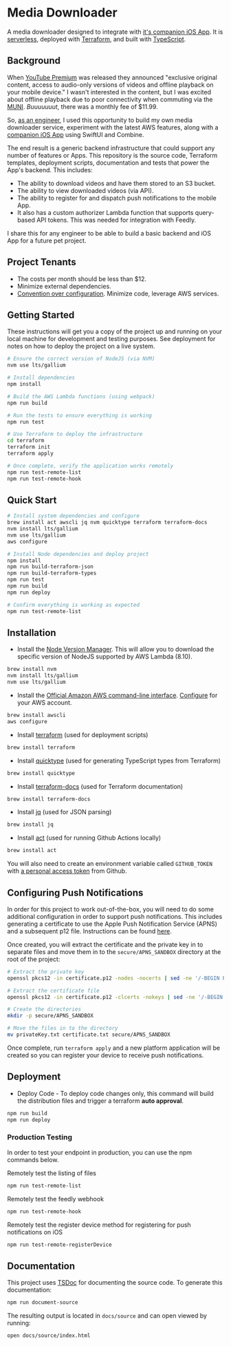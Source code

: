 # Media Downloader

A media downloader designed to integrate with [it's companion iOS App](https://github.com/j0nathan-ll0yd/ios-OfflineMediaDownloader). It is [serverless](https://aws.amazon.com/serverless/), deployed with [Terraform](https://www.terraform.io/), and built with [TypeScript](https://www.typescriptlang.org/).

## Background

When [YouTube Premium](https://en.wikipedia.org/wiki/YouTube_Premium) was released they announced "exclusive original content, access to audio-only versions of videos and offline playback on your mobile device." I wasn't interested in the content, but I was excited about offline playback due to poor connectivity when commuting via the [MUNI](https://www.sfmta.com/). _Buuuuuuut_, there was a monthly fee of $11.99.

So, [as an engineer](https://www.linkedin.com/in/lifegames), I used this opportunity to build my own media downloader service, experiment with the latest AWS features, along with a [companion iOS App](https://github.com/j0nathan-ll0yd/ios-OfflineMediaDownloader) using SwiftUI and Combine.

The end result is a generic backend infrastructure that could support any number of features or Apps. This repository is the source code, Terraform templates, deployment scripts, documentation and tests that power the App's backend. This includes:

* The ability to download videos and have them stored to an S3 bucket.
* The ability to view downloaded videos (via API).
* The ability to register for and dispatch push notifications to the mobile App.
* It also has a custom authorizer Lambda function that supports query-based API tokens. This was needed for integration with Feedly.

I share this for any engineer to be able to build a basic backend and iOS App for a future pet project.

## Project Tenants

* The costs per month should be less than $12.
* Minimize external dependencies.
* [Convention over configuration](https://en.wikipedia.org/wiki/Convention_over_configuration). Minimize code, leverage AWS services.

## Getting Started

These instructions will get you a copy of the project up and running on your local machine for development and testing purposes. See deployment for notes on how to deploy the project on a live system.

```bash
# Ensure the correct version of NodeJS (via NVM)
nvm use lts/gallium

# Install dependencies
npm install

# Build the AWS Lambda functions (using webpack)
npm run build

# Run the tests to ensure everything is working
npm run test

# Use Terraform to deploy the infrastructure
cd terraform
terraform init
terraform apply

# Once complete, verify the application works remotely
npm run test-remote-list
npm run test-remote-hook
```

## Quick Start

```bash
# Install system dependencies and configure
brew install act awscli jq nvm quicktype terraform terraform-docs
nvm install lts/gallium
nvm use lts/gallium
aws configure

# Install Node dependencies and deploy project
npm install
npm run build-terraform-json
npm run build-terraform-types
npm run test
npm run build
npm run deploy

# Confirm everything is working as expected
npm run test-remote-list
```


## Installation

* Install the [Node Version Manager](https://github.com/creationix/nvm). This will allow you to download the specific version of NodeJS supported by AWS Lambda (8.10).

```bash
brew install nvm
nvm install lts/gallium
nvm use lts/gallium
```

* Install the [Official Amazon AWS command-line interface](https://aws.amazon.com/cli/). [Configure](https://docs.aws.amazon.com/cli/latest/userguide/cli-chap-configure.html) for your AWS account.

```bash
brew install awscli
aws configure
```

* Install [terraform](https://www.terraform.io/) (used for deployment scripts)

```bash
brew install terraform
```

* Install [quicktype](https://quicktype.io/) (used for generating TypeScript types from Terraform)

```bash
brew install quicktype
```

* Install [terraform-docs](https://github.com/terraform-docs/terraform-docs) (used for Terraform documentation)

```bash
brew install terraform-docs
```

* Install [jq](https://stedolan.github.io/jq/) (used for JSON parsing)

```bash
brew install jq
```

* Install [act](https://github.com/nektos/act) (used for running Github Actions locally)

```bash
brew install act
```

You will also need to create an environment variable called `GITHUB_TOKEN` with [a personal access token](https://docs.github.com/en/github/authenticating-to-github/creating-a-personal-access-token) from Github.

## Configuring Push Notifications

In order for this project to work out-of-the-box, you will need to do some additional configuration in order to support push notifications. This includes generating a certificate to use the Apple Push Notification Service (APNS) and a subsequent p12 file. Instructions can be found [here](https://calvium.com/how-to-make-a-p12-file/).

Once created, you will extract the certificate and the private key in to separate files and move them in to the `secure/APNS_SANDBOX` directory at the root of the project:

```bash
# Extract the private key
openssl pkcs12 -in certificate.p12 -nodes -nocerts | sed -ne '/-BEGIN PRIVATE KEY-/,/-END PRIVATE KEY-/p' > privateKey.txt

# Extract the certificate file
openssl pkcs12 -in certificate.p12 -clcerts -nokeys | sed -ne '/-BEGIN CERTIFICATE-/,/-END CERTIFICATE-/p' > certificate.txt

# Create the directories
mkdir -p secure/APNS_SANDBOX

# Move the files in to the directory
mv privateKey.txt certificate.txt secure/APNS_SANDBOX
```

Once complete, run `terraform apply` and a new platform application will be created so you can register your device to receive push notifications.

## Deployment

* Deploy Code - To deploy code changes only, this command will build the distribution files and trigger a terraform **auto approval**.

```bash
npm run build
npm run deploy
```

### Production Testing

In order to test your endpoint in production, you can use the npm commands below.

Remotely test the listing of files

```bash
npm run test-remote-list
```

Remotely test the feedly webhook

```bash
npm run test-remote-hook
```

Remotely test the register device method for registering for push notifications on iOS

```bash
npm run test-remote-registerDevice
```

## Documentation

This project uses [TSDoc](https://tsdoc.org) for documenting the source code. To generate this documentation:

```bash
npm run document-source
```

The resulting output is located in `docs/source` and can open viewed by running:

```bash
open docs/source/index.html
```
